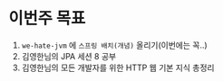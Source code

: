 # 이번주 목표   
1. `we-hate-jvm` 에 `스프링 배치(개념)` 올리기(이번에는 꼭..)   
2. 김영한님의 JPA 세션 8 공부      
3. 김영한님의 모든 개발자를 위한 HTTP 웹 기본 지식 총정리  
        
